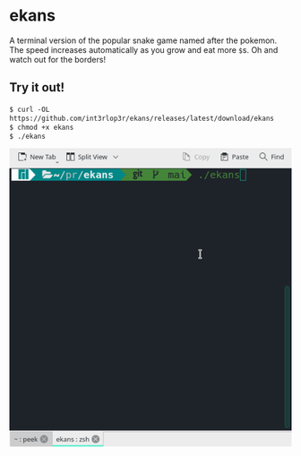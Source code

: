 # ekans

A terminal version of the popular snake game named after the pokemon. The speed increases automatically as you grow and eat more `$`s. Oh and watch out for the borders!

## Try it out!

    $ curl -OL https://github.com/int3rlop3r/ekans/releases/latest/download/ekans
    $ chmod +x ekans
    $ ./ekans

![Demo](https://raw.githubusercontent.com/int3rlop3r/ekans/main/ekans.gif)
